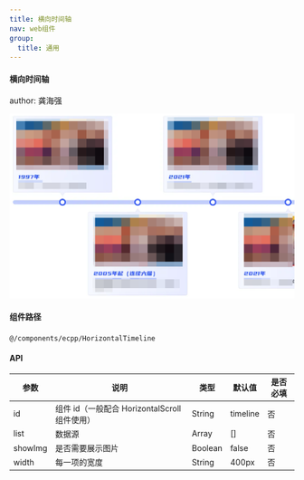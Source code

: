```yaml
---
title: 横向时间轴
nav: web组件
group:
  title: 通用
---
```


#### 横向时间轴

author: 龚海强

![img](./img/horizontalTimeline.png)

#### 组件路径

`@/components/ecpp/HorizontalTimeline`

#### API

| 参数    | 说明                                          | 类型    | 默认值   | 是否必填 |
| ------- | --------------------------------------------- | ------- | -------- | -------- |
| id      | 组件 id（一般配合 HorizontalScroll 组件使用） | String  | timeline | 否       |
| list    | 数据源                                        | Array   | []       | 否       |
| showImg | 是否需要展示图片                              | Boolean | false    | 否       |
| width   | 每一项的宽度                                  | String  | 400px    | 否       |
